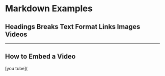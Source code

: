 # Markdown Examples
## Headings Breaks Text Format Links Images Videos
***

## How to Embed a Video

[you tube](





